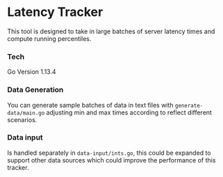 # Latency Tracker

This tool is designed to take in large batches of server latency times and compute running percentiles.

### Tech

Go Version 1.13.4

### Data Generation

You can generate sample batches of data in text files with `generate-data/main.go` adjusting min and max times according to reflect different scenarios.

### Data input

Is handled separately in `data-input/ints.go`, this could be expanded to support other data sources which could improve the performance of this tracker.
